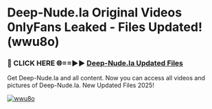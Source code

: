 # Deep-Nude.Ia Original Videos 0nlyFans Leaked - Files Updated! (wwu8o)

<h3>🔴 CLICK HERE 🌐==►► <a href="https://tinyurl.com/y5r63du9" rel="nofollow">Deep-Nude.Ia Updated Files</a></h3>

Get Deep-Nude.Ia and all content. Now you can access all videos and pictures of Deep-Nude.Ia. New Updated Files 2025!

[![wwu8o](https://i.imgur.com/UVo9nyh.gif)](https://tinyurl.com/y5r63du9)